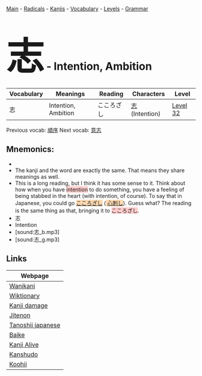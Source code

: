 <style> bigfont {font-size: 100px}</style>
[Main](../README.md) -
[Radicals](../radicals.md) -
[Kanjis](../kanjis.md) -
[Vocabulary](../vocabulary.md) -
[Levels](../levels.md) -
[Grammar](../grammar.md)
# <bigfont> 志</bigfont> - Intention, Ambition 

| Vocabulary | Meanings | Reading | Characters | Level |
| --- | --- | --- | --- | --- |
| 志 | Intention, Ambition | こころざし |  [志](../kanjis/志.md) (Intention) | [Level 32](../levels/wk_level32.md) |

Previous vocab: [順序](順序.md) Next vocab: [意志](意志.md) 

## Mnemonics:

* 
* The kanji and the word are exactly the same. That means they share meanings as well.
* This is a long reading, but I think it has some sense to it. Think about how when you have <span style="background-color:#ffcccb"> intention</span> to do something, you have a feeling of being stabbed in the heart (with intention, of course). To say that in Japanese, you could go <span style="background-color:#fed8b1"> [こころざし](https://jisho.org/search/こころざし)</span> (<span style="background-color:#fed8b1"> [心刺し](https://jisho.org/search/心刺し)</span>). Guess what? The reading is the same thing as that, bringing it to <span style="background-color:#ffcccb"> こころざし</span>.
* 志
* Intention
* [sound:志_b.mp3]
* [sound:志_g.mp3]


## Links 

| Webpage |
| --- |
| [Wanikani          ](https://www.wanikani.com/kanji/志) |
| [Wiktionary        ](https://en.wiktionary.org/wiki/志) |
| [Kanji damage      ](http://www.kanjidamage.com/kanji/search?utf8=✓&q=志) |
| [Jitenon           ](https://jitenon.com/kanji/志) |
| [Tanoshii japanese ](https://www.tanoshiijapanese.com/dictionary/kanji.cfm?k=志) |
| [Baike             ](https://baike.baidu.com/item/志) |
| [Kanji Alive       ](https://app.kanjialive.com/志) |
| [Kanshudo          ](https://www.kanshudo.com/searchmn?q=志) |
| [Koohii            ](https://kanji.koohii.com/study/kanji/志) |
